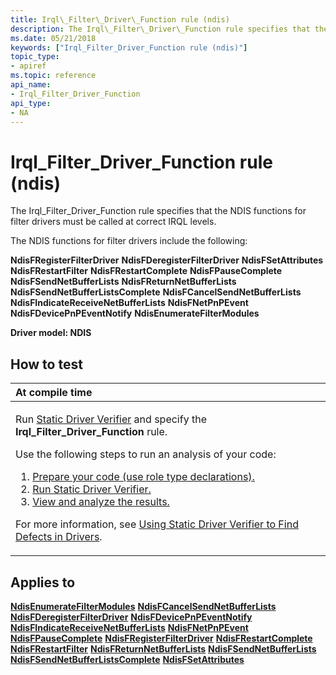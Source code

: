 ```yaml
---
title: Irql\_Filter\_Driver\_Function rule (ndis)
description: The Irql\_Filter\_Driver\_Function rule specifies that the NDIS functions for filter drivers must be called at correct IRQL levels.
ms.date: 05/21/2018
keywords: ["Irql_Filter_Driver_Function rule (ndis)"]
topic_type:
- apiref
ms.topic: reference
api_name:
- Irql_Filter_Driver_Function
api_type:
- NA
---
```


# Irql\_Filter\_Driver\_Function rule (ndis)


The Irql\_Filter\_Driver\_Function rule specifies that the NDIS functions for filter drivers must be called at correct IRQL levels.

The NDIS functions for filter drivers include the following:

**NdisFRegisterFilterDriver**
**NdisFDeregisterFilterDriver**
**NdisFSetAttributes**
**NdisFRestartFilter**
**NdisFRestartComplete**
**NdisFPauseComplete**
**NdisFSendNetBufferLists**
**NdisFReturnNetBufferLists**
**NdisFSendNetBufferListsComplete**
**NdisFCancelSendNetBufferLists**
**NdisFIndicateReceiveNetBufferLists**
**NdisFNetPnPEvent**
**NdisFDevicePnPEventNotify**
**NdisEnumerateFilterModules**

**Driver model: NDIS**

## How to test

<table>
<colgroup>
<col width="100%" />
</colgroup>
<thead>
<tr class="header">
<th align="left">At compile time</th>
</tr>
</thead>
<tbody>
<tr class="odd">
<td align="left"><p>Run <a href="/windows-hardware/drivers/devtest/static-driver-verifier" data-raw-source="[Static Driver Verifier](./static-driver-verifier.md)">Static Driver Verifier</a> and specify the <strong>Irql_Filter_Driver_Function</strong> rule.</p>
Use the following steps to run an analysis of your code:
<ol>
<li><a href="/windows-hardware/drivers/devtest/using-static-driver-verifier-to-find-defects-in-drivers#preparing-your-source-code" data-raw-source="[Prepare your code (use role type declarations).](./using-static-driver-verifier-to-find-defects-in-drivers.md#preparing-your-source-code)">Prepare your code (use role type declarations).</a></li>
<li><a href="/windows-hardware/drivers/devtest/using-static-driver-verifier-to-find-defects-in-drivers#running-static-driver-verifier" data-raw-source="[Run Static Driver Verifier.](./using-static-driver-verifier-to-find-defects-in-drivers.md#running-static-driver-verifier)">Run Static Driver Verifier.</a></li>
<li><a href="/windows-hardware/drivers/devtest/using-static-driver-verifier-to-find-defects-in-drivers#viewing-and-analyzing-the-results" data-raw-source="[View and analyze the results.](./using-static-driver-verifier-to-find-defects-in-drivers.md#viewing-and-analyzing-the-results)">View and analyze the results.</a></li>
</ol>
<p>For more information, see <a href="/windows-hardware/drivers/devtest/using-static-driver-verifier-to-find-defects-in-drivers" data-raw-source="[Using Static Driver Verifier to Find Defects in Drivers](./using-static-driver-verifier-to-find-defects-in-drivers.md)">Using Static Driver Verifier to Find Defects in Drivers</a>.</p></td>
</tr>
</tbody>
</table>

## Applies to

[**NdisEnumerateFilterModules**](/windows-hardware/drivers/ddi/ndis/nf-ndis-ndisenumeratefiltermodules)
[**NdisFCancelSendNetBufferLists**](/windows-hardware/drivers/ddi/ndis/nf-ndis-ndisfcancelsendnetbufferlists)
[**NdisFDeregisterFilterDriver**](/windows-hardware/drivers/ddi/ndis/nf-ndis-ndisfderegisterfilterdriver)
[**NdisFDevicePnPEventNotify**](/windows-hardware/drivers/ddi/ndis/nf-ndis-ndisfdevicepnpeventnotify)
[**NdisFIndicateReceiveNetBufferLists**](/windows-hardware/drivers/ddi/ndis/nf-ndis-ndisfindicatereceivenetbufferlists)
[**NdisFNetPnPEvent**](/windows-hardware/drivers/ddi/ndis/nf-ndis-ndisfnetpnpevent)
[**NdisFPauseComplete**](/windows-hardware/drivers/ddi/ndis/nf-ndis-ndisfpausecomplete)
[**NdisFRegisterFilterDriver**](/windows-hardware/drivers/ddi/ndis/nf-ndis-ndisfregisterfilterdriver)
[**NdisFRestartComplete**](/windows-hardware/drivers/ddi/ndis/nf-ndis-ndisfrestartcomplete)
[**NdisFRestartFilter**](/windows-hardware/drivers/ddi/ndis/nf-ndis-ndisfrestartfilter)
[**NdisFReturnNetBufferLists**](/windows-hardware/drivers/ddi/ndis/nf-ndis-ndisfreturnnetbufferlists)
[**NdisFSendNetBufferLists**](/windows-hardware/drivers/ddi/ndis/nf-ndis-ndisfsendnetbufferlists)
[**NdisFSendNetBufferListsComplete**](/windows-hardware/drivers/ddi/ndis/nf-ndis-ndisfsendnetbufferlistscomplete)
[**NdisFSetAttributes**](/windows-hardware/drivers/ddi/ndis/nf-ndis-ndisfsetattributes)
